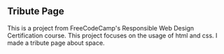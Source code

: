 ## Tribute Page

This is a project from FreeCodeCamp's Responsible Web Design Certification course. This project focuses on the usage of html and css. I made a tribute page about space. 